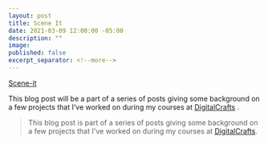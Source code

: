 ```yaml
---
layout: post
title: Scene It
date: 2021-03-09 12:00:00 -05:00
description: ""
image:
published: false
excerpt_separator: <!--more-->
---
```



[Scene-it](https://jn-scene-it-starter.netlify.app/)

This blog post will be a part of a series of posts giving some background on a few projects that I’ve worked on during my courses at  [DigitalCrafts](https://www.digitalcrafts.com/) .

> This blog post is part of a series of posts giving some background on a few projects that I've worked on during my courses at [DigitalCrafts](https://www.digitalcrafts.com/).